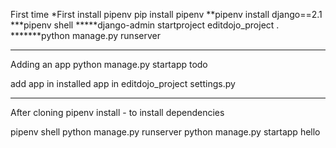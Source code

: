 First time
*First install pipenv pip install pipenv
**pipenv install django==2.1
***pipenv shell
*****django-admin startproject editdojo_project .
*******python manage.py runserver
****************************************************
Adding an app
python manage.py startapp todo

add app in installed app in editdojo_project settings.py

************************************
After cloning 
pipenv install - to install dependencies

pipenv shell
python manage.py runserver
python manage.py startapp hello



